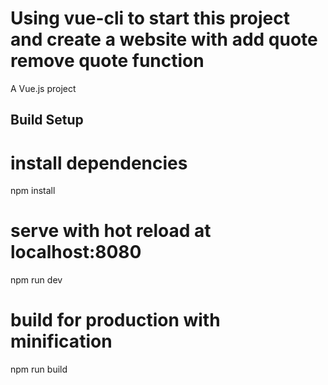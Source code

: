 

# Using vue-cli to start this project and create a website with add quote remove quote function

A Vue.js project

## Build Setup

# install dependencies
npm install

# serve with hot reload at localhost:8080
npm run dev

# build for production with minification
npm run build

